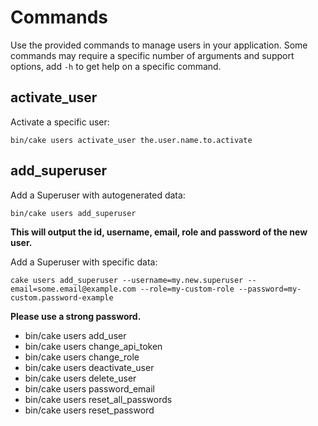 Commands
========
Use the provided commands to manage users in your application. Some commands
may require a specific number of arguments and support options, add `-h` to
get help on a specific command.

activate_user
-------------
Activate a specific user:

```
bin/cake users activate_user the.user.name.to.activate
```
add_superuser
-------------
Add a Superuser with autogenerated data:

```
bin/cake users add_superuser
```
**This will output the id, username, email, role and password of the new user.**

Add a Superuser with specific data:

```
cake users add_superuser --username=my.new.superuser --email=some.email@example.com --role=my-custom-role --password=my-custom.password-example
```
**Please use a strong password.**

- bin/cake users add_user
- bin/cake users change_api_token
- bin/cake users change_role
- bin/cake users deactivate_user
- bin/cake users delete_user
- bin/cake users password_email
- bin/cake users reset_all_passwords
- bin/cake users reset_password
